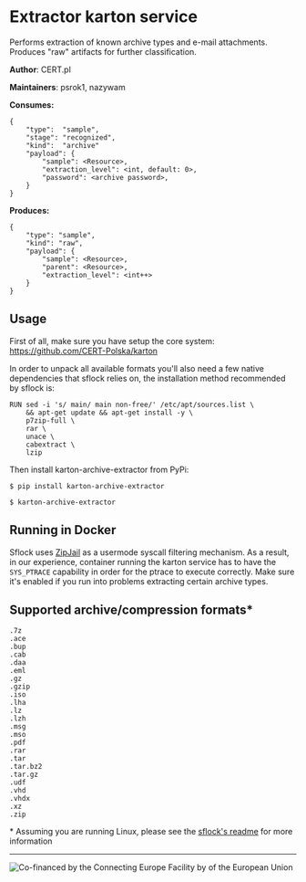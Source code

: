 # Extractor karton service

Performs extraction of known archive types and e-mail attachments. Produces "raw" artifacts for further classification.

**Author**: CERT.pl

**Maintainers**: psrok1, nazywam

**Consumes:**
```
{
    "type":  "sample",
    "stage": "recognized",
    "kind":  "archive"
    "payload": {
        "sample": <Resource>,
        "extraction_level": <int, default: 0>,
        "password": <archive password>,
    }
}
```

**Produces:**
```
{
    "type": "sample",
    "kind": "raw",
    "payload": {
        "sample": <Resource>,
        "parent": <Resource>,
        "extraction_level": <int++>
    }
}
```


## Usage

First of all, make sure you have setup the core system: https://github.com/CERT-Polska/karton

In order to unpack all available formats you'll also need a few native dependencies that sflock relies on, the installation method recommended by sflock is:
```shell
RUN sed -i 's/ main/ main non-free/' /etc/apt/sources.list \
    && apt-get update && apt-get install -y \
    p7zip-full \
    rar \
    unace \
    cabextract \
    lzip
```

Then install karton-archive-extractor from PyPi:

```shell
$ pip install karton-archive-extractor

$ karton-archive-extractor
```

## Running in Docker

Sflock uses [ZipJail](https://github.com/hatching/tracy/tree/master/src/zipjail) as a usermode syscall filtering mechanism. As a result, in our experience, container running the karton service has to have the `SYS_PTRACE` capability in order for the ptrace to execute correctly. Make sure it's enabled if you run into problems extracting certain archive types.

## Supported archive/compression formats*

```
.7z
.ace
.bup
.cab
.daa
.eml
.gz
.gzip
.iso
.lha
.lz
.lzh
.msg
.mso
.pdf
.rar
.tar
.tar.bz2
.tar.gz
.udf
.vhd
.vhdx
.xz
.zip
```

\* Assuming you are running Linux, please see the [sflock's readme](https://github.com/doomedraven/sflock/blob/master/README.md) for more information


---

![Co-financed by the Connecting Europe Facility by of the European Union](https://www.cert.pl/uploads/2019/02/en_horizontal_cef_logo-e1550495232540.png)

